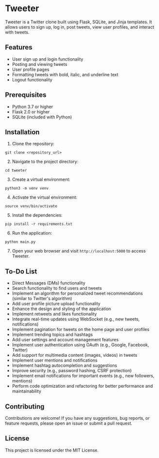 # Tweeter

Tweeter is a Twitter clone built using Flask, SQLite, and Jinja templates. It allows users to sign up, log in, post tweets, view user profiles, and interact with tweets.

## Features

- User sign up and login functionality
- Posting and viewing tweets
- User profile pages
- Formatting tweets with bold, italic, and underline text
- Logout functionality

## Prerequisites

- Python 3.7 or higher
- Flask 2.0 or higher
- SQLite (included with Python)

## Installation

1. Clone the repository:

``
git clone <repository_url>
``

2. Navigate to the project directory:

``
cd tweeter
``

3. Create a virtual environment:

``
python3 -m venv venv
``

4. Activate the virtual environment:

``
source venv/bin/activate
``

5. Install the dependencies:

``
pip install -r requirements.txt
``

6. Run the application:

``
python main.py
``

7. Open your web browser and visit `http://localhost:5000` to access Tweeter.

## To-Do List

- Direct Messages (DMs) functionality
- Search functionality to find users and tweets
- Implement an algorithm for personalized tweet recommendations (similar to Twitter's algorithm)
- Add user profile picture upload functionality
- Enhance the design and styling of the application
- Implement retweets and likes functionality
- Integrate real-time updates using WebSocket (e.g., new tweets, notifications)
- Implement pagination for tweets on the home page and user profiles
- Implement trending topics and hashtags
- Add user settings and account management features
- Implement user authentication using OAuth (e.g., Google, Facebook, Twitter)
- Add support for multimedia content (images, videos) in tweets
- Implement user mentions and notifications
- Implement hashtag autocompletion and suggestions
- Improve security (e.g., password hashing, CSRF protection)
- Implement email notifications for important events (e.g., new followers, mentions)
- Perform code optimization and refactoring for better performance and maintainability

## Contributing

Contributions are welcome! If you have any suggestions, bug reports, or feature requests, please open an issue or submit a pull request.

## License

This project is licensed under the MIT License.
